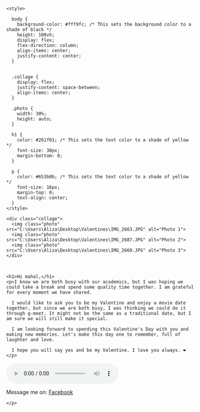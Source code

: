 <html>
  <head>
  
  
    <style>

      body {
        background-color: #fff9fc; /* This sets the background color to a shade of black */
        height: 100vh;
        display: flex;
        flex-direction: column;
        align-items: center;
        justify-content: center;
      }
      

      .collage {
        display: flex;
        justify-content: space-between;
        align-items: center;
      }

      .photo {
        width: 30%;
        height: auto;
      }

      h1 {
        color: #261f01; /* This sets the text color to a shade of yellow */
        font-size: 30px;
        margin-bottom: 0;
      }

      p {
        color: #653b0b; /* This sets the text color to a shade of yellow */
        font-size: 16px;
        margin-top: 0;
        text-align: center;
      }
    </style>
    

  <body>

    <div class="collage">
      <img class="photo" src="C:\Users\Aliza\Desktop\Valentines\IMG_2663.JPG" alt="Photo 1">
      <img class="photo" src="C:\Users\Aliza\Desktop\Valentines\IMG_2687.JPG" alt="Photo 2">
      <img class="photo" src="C:\Users\Aliza\Desktop\Valentines\IMG_2669.JPG" alt="Photo 3">
    </div>

  

    <h1>Hi mahal,</h1>
    <p>I know we are both busy with our academics, but I was hoping we could take a break and spend some quality time together. I am grateful for every moment we have shared.

      I would like to ask you to be my Valentine and enjoy a movie date together, but since we are both busy, I was thinking we could do it through g-meet. It might not be the same as a traditional date, but I am sure we will still make it special.
      
      I am looking forward to spending this Valentine's Day with you and making new memories. Let's make this day one to remember, full of laughter and love.
      
      I hope you will say yes and be my Valentine. I love you always. ❤️</p>
  </body>

  <audio controls>
  
    <source src="C:\Users\Aliza\Desktop\Valentines\Untitled video - Made with Clipchamp (mp3cut.net).mp3" type="audio/mpeg">
    <source src="C:\Users\Aliza\Desktop\Valentines\Untitled video - Made with Clipchamp (mp3cut.net).mp3" type="audio/ogg">
    Your browser does not support the audio element.
    
  </audio>

  <footer>
    </p>Message me on:
      <a href="https://web.facebook.com/hsaazil/" target="_blank">Facebook</a> 
    
    </p>
  </footer>
  
</html>
